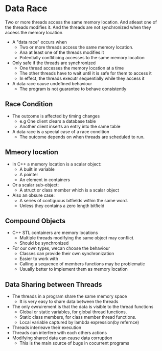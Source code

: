 # Data Race
Two or more threads access the same memory location. And atleast one of the threads modifies it. And the threads are not synchronized when they access the memory location.

* A "data race" occurs when
    - Two or more threads access the same memory location.
    - Ana at least one of the threads modifies it
    - Potentially confliticing accesses to the same memory location
* Only safe if the threads are synchronized
    - One thread accesses the memory location at a time
    - The other threads have to wait until it is safe for them to access it
    - In effect, the threads executr sequentially while they access it
* A data race cause undefined behaviour
    - The program is not guarantee to behave consistently

## Race Condition
* The outcome is affected by timing changes
    - e.g One client clears a database table
    - Another client inserts an entry into the same table
* A data race is a special case of a race condition
    - The outcome depends on when threads are scheduled to run.

## Mmeory location
* In C++ a memory location is a scalar object:
    - A built in variable
    - A pointer
    - An element in containers
* Or a scalar sub-object:
    - A struct or class member which is a scalar object
* Also an obsure case:
    - A series of contiguous bitfields within the same word.
    - Unless they contains a zero length bitfield

## Compound Objects
* C++ STL containers are memory locations
    - Multiple threads modifying the same object may conflict.
    - Should be synchronized
* For our own types, wecan choose the behaviour
    - Classes can provide their own synchronization
    - Easier to work with
    - Calling a sequence of members functions may be problematic
    - Usually better to implement them as  memory location

## Data Sharing between Threads
* The threads in a program share the same memory space
    - It is very easy to share data between the threads
* The only ewruirement is that the data is visible to the thread functions
    - Global or static variables, for global thread functions.
    - Static class members, for class member thread functions.
    - Local variable captured by lambda expression(by refernce)
* Threads interleave their execution
* Threads can interfere with each others actions
* Modifying shared data can cause data corruption
    - This is the main source of bugs in cocurrent programs
